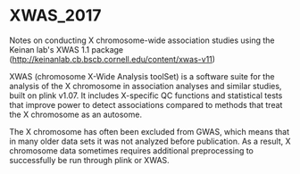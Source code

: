 # XWAS_2017
Notes on conducting X chromosome-wide association studies using the Keinan lab's XWAS 1.1 package
(http://keinanlab.cb.bscb.cornell.edu/content/xwas-v11)

XWAS (chromosome X-Wide Analysis toolSet) is a software suite for the analysis of the X chromosome in association analyses and similar studies, built on plink v1.07. It includes X-specific QC functions and statistical tests that improve power to detect associations compared to methods that treat the X chromosome as an autosome.

The X chromosome has often been excluded from GWAS, which means that in many older data sets it was not analyzed before publication. As a result, X chromosome data sometimes requires additional preprocessing to successfully be run through plink or XWAS.


